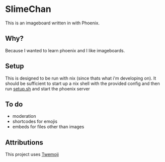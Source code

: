# SlimeChan

This is an imageboard written in with Phoenix.

## Why?

Because I wanted to learn phoenix and I like imageboards.

## Setup

This is designed to be run with nix (since thats what i'm developing on). It should be sufficient to start up a nix shell with the provided config and then run [setup.sh](/setup.sh) and start the phoenix server

## To do

- moderation
- shortcodes for emojis
- embeds for files other than images

## Attributions

This project uses [Twemoji](https://twemoji.twitter.com/)
